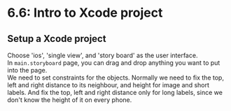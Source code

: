 # 6.6: Intro to Xcode project

## Setup a Xcode project
Choose 'ios', 'single view', and 'story board' as the user interface. <br>
In ```main.storyboard``` page, you can drag and drop anything you want to put into the page. <br>
We need to set constraints for the objects. Normally we need to fix the top, left and right distance to its neighbour, and height for image and short labels. And fix the top, left and right distance only for long labels, since we don't know the height of it on every phone.

